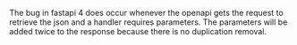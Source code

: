 The bug in fastapi 4 does occur whenever the openapi gets the request to retrieve the json and a handler requires 
parameters. The parameters will be added twice to the response because there is no duplication removal.